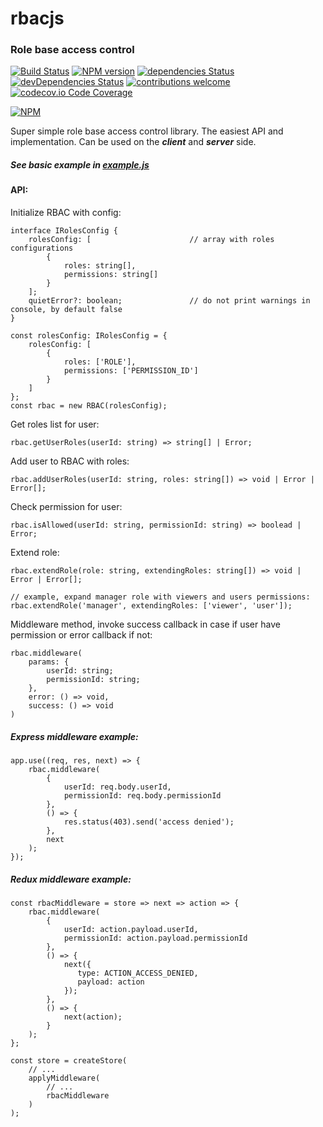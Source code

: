 # rbacjs

### Role base access control
[![Build Status](https://travis-ci.org/zahorovskyi/rbacjs.svg?branch=master)](https://travis-ci.org/zahorovskyi/rbacjs)
[![NPM version](https://badge.fury.io/js/rbacjs.svg)](https://nodei.co/npm/rbacjs/)
[![dependencies Status](https://david-dm.org/zahorovskyi/rbacjs/status.svg)](https://david-dm.org/zahorovskyi/rbacjs)
[![devDependencies Status](https://david-dm.org/zahorovskyi/rbacjs/dev-status.svg)](https://david-dm.org/zahorovskyi/rbacjs?type=dev)
[![contributions welcome](https://img.shields.io/badge/contributions-welcome-brightgreen.svg?style=flat)](https://github.com/zahorovskyi/rbacjs/issues)
[![codecov.io Code Coverage](https://img.shields.io/codecov/c/github/zahorovskyi/rbacjs.svg)](https://codecov.io/github/zahorovskyi/rbacjs?branch=master)

[![NPM](https://nodei.co/npm/rbacjs.png?downloads=true&downloadRank=true&stars=true)](https://nodei.co/npm/rbacjs/)

Super simple role base access control library.
The easiest API and implementation.
Can be used on the ***client*** and ***server*** side.

##### See basic example in [example.js](https://github.com/zahorovskyi/rbacjs/blob/master/example/example.js)

#### API:

Initialize RBAC with config:
```
interface IRolesConfig {
    rolesConfig: [                      // array with roles configurations
        {
            roles: string[],
            permissions: string[]
        }
    ];
    quietError?: boolean;               // do not print warnings in console, by default false
}

const rolesConfig: IRolesConfig = {
    rolesConfig: [
        {
            roles: ['ROLE'],
            permissions: ['PERMISSION_ID']
        }
    ]
};
const rbac = new RBAC(rolesConfig);
```
Get roles list for user:
```
rbac.getUserRoles(userId: string) => string[] | Error;
```
Add user to RBAC with roles:
```
rbac.addUserRoles(userId: string, roles: string[]) => void | Error | Error[];
```
Check permission for user:
```
rbac.isAllowed(userId: string, permissionId: string) => boolead | Error;
```
Extend role:
```
rbac.extendRole(role: string, extendingRoles: string[]) => void | Error | Error[];

// example, expand manager role with viewers and users permissions:
rbac.extendRole('manager', extendingRoles: ['viewer', 'user']);
```
Middleware method, invoke success callback in case if user have permission or error callback if not:
```
rbac.middleware(
    params: {
        userId: string;
        permissionId: string;
    },
    error: () => void,
    success: () => void
)
```

##### Express middleware example:
```
app.use((req, res, next) => {
    rbac.middleware(
        {
            userId: req.body.userId,
            permissionId: req.body.permissionId
        },
        () => {
            res.status(403).send('access denied');
        },
        next
    );
});
```
##### Redux middleware example:
```
const rbacMiddleware = store => next => action => {
    rbac.middleware(
        {
            userId: action.payload.userId,
            permissionId: action.payload.permissionId
        },
        () => {
            next({
               type: ACTION_ACCESS_DENIED,
               payload: action
            });
        },
        () => {
            next(action);
        }
    );
};

const store = createStore(
    // ...
    applyMiddleware(
        // ...
        rbacMiddleware
    )
);
```